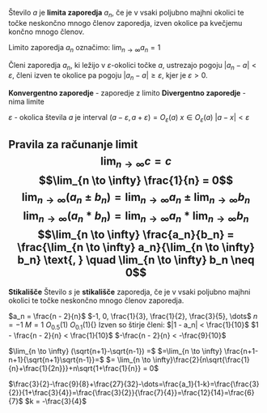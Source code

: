 Število $a$ je **limita zaporedja** $a_n$, če je v vsaki poljubno majhni okolici te točke neskončno mnogo členov zaporedja, izven okolice pa kvečjemu končno mnogo členov.

Limito zaporedja $a_n$ označimo: $\lim_{n \to \infty} a_n = 1$

Členi zaporedja $a_n$, ki ležijo v $\varepsilon$-okolici točke $a$, ustrezajo pogoju $|a_n - a| < \varepsilon$, členi izven te okolice pa pogoju $|a_n - a| \geq \varepsilon$, kjer je $\varepsilon > 0$.

**Konvergentno zaporedje** - zaporedje z limito
**Divergentno zaporedje** - nima limite

$\varepsilon$ - okolica števila $a$ je interval $(a - \varepsilon, a + \varepsilon) = O_\varepsilon(a)$
$x \in O_\varepsilon(a)$
$|a - x| < \varepsilon$

Pravila za računanje limit
$$\lim_{n \to \infty} c = c$$
$$\lim_{n \to \infty} \frac{1}{n} = 0$$
$$\lim_{n \to \infty} (a_n \pm b_n) =  \lim_{n \to \infty} a_n \pm \lim_{n \to \infty} b_n$$
$$\lim_{n \to \infty} (a_n * b_n) =  \lim_{n \to \infty} a_n *  \lim_{n \to \infty} b_n$$
$$\lim_{n \to \infty} \frac{a_n}{b_n} =  \frac{\lim_{n \to \infty} a_n}{\lim_{n \to \infty} b_n} \text{, } \quad \lim_{n \to \infty} b_n \neq 0$$
---
**Stikališče**
Število $s$ je **stikališče** zaporedja, če je v vsaki poljubno majhni okolici te točke neskončno mnogo členov zaporedja.

$a_n = \frac{n - 2}{n}$
$-1, 0, \frac{1}{3}, \frac{1}{2}, \frac{3}{5}, \dots$
$n = -1$
$M = 1$
$O_{0.5}(1)$
$O_{0.1}(1)${}
Izven so štirje členi:
$|1 - a_n| < \frac{1}{10}$
$1 - \frac{n - 2}{n} < \frac{1}{10}$
$-\frac{n - 2}{n} < -\frac{9}{10}$

$\lim_{n \to \infty} (\sqrt{n+1}-\sqrt{n-1}) =$
$=\lim_{n \to \infty} \frac{n+1-n+1}{\sqrt{n+1}\sqrt{n-1}}=$
$= \lim_{n \to \infty}\frac{2}{n\sqrt{\frac{1}{n}+\frac{1}{2n}}}+n\sqrt{1+\frac{1}{n}} = 0$

$\frac{3}{2}-\frac{9}{8}+\frac{27}{32}-\dots=\frac{a_1}{1-k}=\frac{\frac{3}{2}}{1+\frac{3}{4}}=\frac{\frac{3}{2}}{\frac{7}{4}}=\frac{12}{14}=\frac{6}{7}$
$k = -\frac{3}{4}$